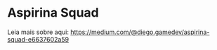 # Aspirina Squad
 
Leia mais sobre aqui: https://medium.com/@diego.gamedev/aspirina-squad-e6637602a59
